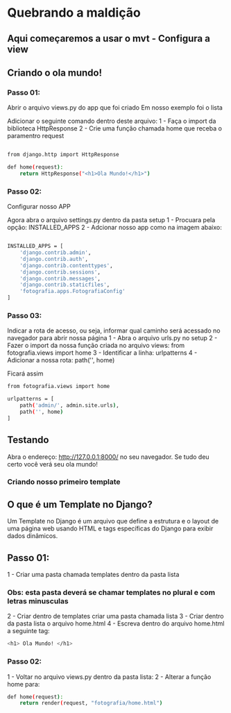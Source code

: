 # Quebrando a maldição

## Aqui começaremos a usar o mvt - Configura a view

## Criando o ola mundo!
### Passo 01:

Abrir o arquivo views.py do app que foi criado
Em nosso exemplo foi o lista

Adicionar o seguinte comando dentro deste arquivo:
1 - Faça o import da biblioteca HttpResponse
2 - Crie uma função chamada home que receba o paramentro request

```bash

from django.http import HttpResponse

def home(request):
    return HttpResponse("<h1>Ola Mundo!</h1>")
```

### Passo 02:
Configurar nosso APP

Agora abra o arquivo settings.py dentro da pasta setup
1 - Procuara pela opção: INSTALLED_APPS
2 - Adcionar nosso app como na imagem abaixo:


```Bash

INSTALLED_APPS = [
    'django.contrib.admin',
    'django.contrib.auth',
    'django.contrib.contenttypes',
    'django.contrib.sessions',
    'django.contrib.messages',
    'django.contrib.staticfiles',
    'fotografia.apps.FotografiaConfig'
]
```
### Passo 03: 
Indicar a rota de acesso, ou seja, informar qual caminho será acessado no navegador para abrir nossa página 
1 - Abra o arquivo urls.py no setup
2 - Fazer o import da nossa função criada no arquivo views: from fotografia.views import home
3 - Identificar a linha: urlpatterns
4 - Adicionar a nossa rota:  path('', home)

Ficará assim
```bash
from fotografia.views import home

urlpatterns = [
    path('admin/', admin.site.urls),
    path('', home)
]
```

## Testando 
Abra o endereço:  http://127.0.0.1:8000/ no seu navegador.
Se tudo deu certo você verá seu ola mundo!

### Criando nosso primeiro template

## O que é um Template no Django?
Um Template no Django é um arquivo que define a estrutura e o layout de uma página web usando HTML e tags específicas do Django para exibir dados dinâmicos.
## Passo 01:

1 - Criar uma pasta chamada templates dentro da pasta lista
### Obs: esta pasta deverá se chamar templates no plural e com letras minusculas
2 - Criar dentro de templates criar uma pasta chamada lista
3 - Criar dentro da pasta lista o arquivo home.html
4 - Escreva dentro do arquivo home.html a seguinte tag:
```bash
<h1> Ola Mundo! </h1>
```

### Passo 02: 
1 - Voltar no arquivo views.py dentro da pasta lista:
2 - Alterar a função home para:

```bash
def home(request):
    return render(request, "fotografia/home.html")

```
